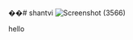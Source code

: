 ��#   s h a n t v i 
 
 ![Screenshot (3566)](https://github.com/prashantkumarrgipt/aws_shantvi/assets/99869977/f142ff79-88a2-40d9-aa09-2d4ee0128eed)

hello
